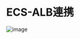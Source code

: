# ECS-ALB連携

![image](https://github.com/adgjmptwgw/aws-practice/assets/66456130/5a33e3b3-d606-4405-a321-e6cfd787ca02)
